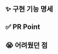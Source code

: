 <!-- PR의 제목은 "[#이슈번호] 이슈이름" 으로 작성 -->

## ✨ 구현 기능 명세

<!-- 해당 이슈에서 구현한 기능을 간단하게 작성 -->

## ✅ PR Point

<!-- 코드리뷰를 받고 싶은 부분, 새로운 지식을 얻게 된 부분 등등 공유하고 싶은 점을 작성 -->

## 😭 어려웠던 점

<!-- 해결하기 어려웠거나 시간이 오래 걸린 부분 작성 -->
